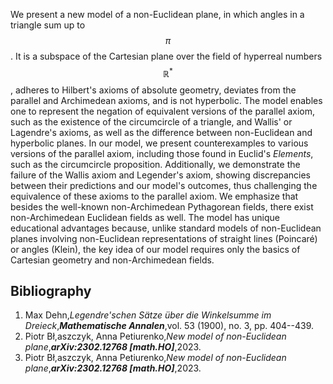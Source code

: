 




We present a new model of a non-Euclidean plane, in which angles in a triangle sum up to $$\pi$$. It is a subspace of the Cartesian plane over the field of hyperreal numbers $$\mathbb{R}^*$$, adheres to Hilbert's axioms of absolute geometry, deviates from the parallel and Archimedean axioms, and is not hyperbolic. The model enables one to represent the negation of equivalent versions of the parallel axiom, such as the existence of the circumcircle of a triangle, and Wallis' or Lagendre's axioms, as well as the difference between non-Euclidean and hyperbolic planes.
In our model, we present counterexamples to various versions of the parallel axiom, including those found in Euclid's _Elements_, such as the circumcircle proposition. Additionally, we demonstrate the failure of the Wallis axiom and Legender's axiom, showing discrepancies between their predictions and our model's outcomes, thus challenging the equivalence of these axioms to the parallel axiom. We emphasize that besides the well-known non-Archimedean Pythagorean fields, there exist non-Archimedean Euclidean fields as well. 
The model has unique educational advantages because, unlike standard models of non-Euclidean planes involving non-Euclidean representations of straight lines (Poincaré) or angles (Klein), the key idea of our model requires only the basics of Cartesian geometry and non-Archimedean fields.


## Bibliography








1. Max Dehn,_Legendre'schen Sätze über die Winkelsumme im Dreieck_,**_Mathematische Annalen_**,vol. 53 (1900), no. 3, pp. 404--439.
2. Piotr Bł,aszczyk, Anna Petiurenko,_New model of non-Euclidean plane_,**_arXiv:2302.12768 [math.HO]_**,2023.
2. Piotr Bł,aszczyk, Anna Petiurenko,_New model of non-Euclidean plane_,**_arXiv:2302.12768 [math.HO]_**,2023.





